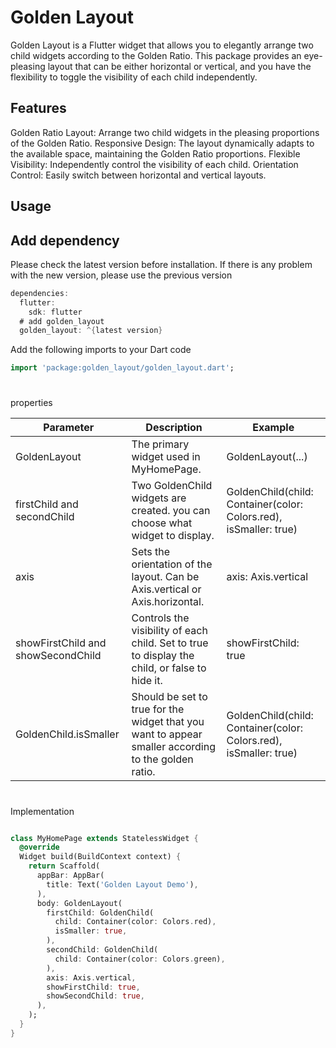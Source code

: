 
# Golden Layout

Golden Layout is a Flutter widget that allows you to elegantly arrange two child widgets according to the Golden Ratio. This package provides an eye-pleasing layout that can be either horizontal or vertical, and you have the flexibility to toggle the visibility of each child independently.

## Features

Golden Ratio Layout: Arrange two child widgets in the pleasing proportions of the Golden Ratio.
Responsive Design: The layout dynamically adapts to the available space, maintaining the Golden Ratio proportions.
Flexible Visibility: Independently control the visibility of each child.
Orientation Control: Easily switch between horizontal and vertical layouts.


## Usage

## Add dependency

Please check the latest version before installation. If there is any problem with the new version, please use the previous version

```dart
dependencies:
  flutter:
    sdk: flutter
  # add golden_layout
  golden_layout: ^{latest version}

```

Add the following imports to your Dart code

```dart
import 'package:golden_layout/golden_layout.dart';

```

#

properties


Parameter | Description | Example | 
--- | --- | --- | 
GoldenLayout | The primary widget used in MyHomePage. | GoldenLayout(...) |
firstChild and secondChild | 	Two GoldenChild widgets are created. you can choose what widget to display.	 | GoldenChild(child: Container(color: Colors.red), isSmaller: true) |
axis | Sets the orientation of the layout. Can be Axis.vertical or Axis.horizontal. | axis: Axis.vertical |
showFirstChild and showSecondChild | Controls the visibility of each child. Set to true to display the child, or false to hide it. | showFirstChild: true |
GoldenChild.isSmaller | Should be set to true for the widget that you want to appear smaller according to the golden ratio. | GoldenChild(child: Container(color: Colors.red), isSmaller: true) |
#

#

Implementation


```dart

class MyHomePage extends StatelessWidget {
  @override
  Widget build(BuildContext context) {
    return Scaffold(
      appBar: AppBar(
        title: Text('Golden Layout Demo'),
      ),
      body: GoldenLayout(
        firstChild: GoldenChild(
          child: Container(color: Colors.red),
          isSmaller: true,
        ),
        secondChild: GoldenChild(
          child: Container(color: Colors.green),
        ),
        axis: Axis.vertical,
        showFirstChild: true,
        showSecondChild: true,
      ),
    );
  }
}

```
#